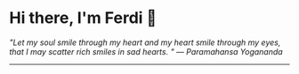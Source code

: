 <h1>Hi there, I'm Ferdi 👋</h1>

<p><em>
  "Let my soul smile through my heart and my heart smile through my eyes, that I may scatter rich smiles in sad hearts. " — Paramahansa Yogananda
</em></p>

---
